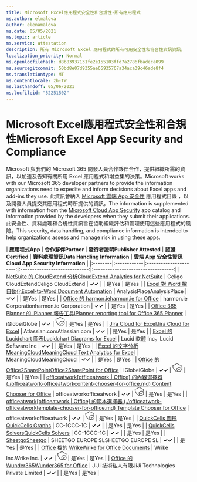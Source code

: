 ```yaml
---
title: Microsoft Excel應用程式安全性和合規性-所有應用程式
ms.author: elmalova
author: elenamalova
ms.date: 05/05/2021
ms.topic: article
ms.service: attestation
description: 所有 Microsoft Excel 應用程式的所有可用安全性和符合性資訊資訊。
localization_priority: Normal
ms.openlocfilehash: d8b83937131fe2e155103ffd7a2786fbadeca099
ms.sourcegitcommit: 50bd8e07d9355ae65935767a34aca39c46ade8f4
ms.translationtype: MT
ms.contentlocale: zh-TW
ms.lasthandoff: 05/06/2021
ms.locfileid: "52251502"
---
```

# <a name="microsoft-excel-app-security-and-compliance"></a><span data-ttu-id="ebd95-103">Microsoft Excel應用程式安全性和合規性</span><span class="sxs-lookup"><span data-stu-id="ebd95-103">Microsoft Excel App Security and Compliance</span></span>

<span data-ttu-id="ebd95-104">Microsoft 與我們的 Microsoft 365 開發人員合作夥伴合作，提供組織所需的資訊，以加速及告知有關所用 Excel 應用程式和增益集的決策。</span><span class="sxs-lookup"><span data-stu-id="ebd95-104">Microsoft works with our Microsoft 365 developer partners to provide the information organizations need to expedite and inform decisions about Excel apps and add-ins they use.</span></span> <span data-ttu-id="ebd95-105">此資訊會納入 [Microsoft 雲端 App 安全性](https://www.microsoft.com/en-us/enterprise-mobility-security/cloud-app-security) 應用程式目錄 ，以及開發人員提交其應用程式時所提供的資訊。</span><span class="sxs-lookup"><span data-stu-id="ebd95-105">The information is supplemented with information from the [Microsoft Cloud App Security](https://www.microsoft.com/en-us/enterprise-mobility-security/cloud-app-security) app catalog and information provided by the developers when they submit their applications.</span></span> <span data-ttu-id="ebd95-106">此安全性、資料處理和合規性資訊旨在協助組織評估和管理使用這些應用程式的風險。</span><span class="sxs-lookup"><span data-stu-id="ebd95-106">This security, data handling, and compliance information is intended to help organizations assess and manage risk in using these apps.</span></span>

| <span data-ttu-id="ebd95-107">**應用程式**</span><span class="sxs-lookup"><span data-stu-id="ebd95-107">**App**</span></span> | <span data-ttu-id="ebd95-108">**合作夥伴**</span><span class="sxs-lookup"><span data-stu-id="ebd95-108">**Partner**</span></span> | <span data-ttu-id="ebd95-109">**發行者證明**</span><span class="sxs-lookup"><span data-stu-id="ebd95-109">**Publisher Attested**</span></span> | <span data-ttu-id="ebd95-110">**認證**</span><span class="sxs-lookup"><span data-stu-id="ebd95-110">**Certified**</span></span> | <span data-ttu-id="ebd95-111">**資料處理資訊**</span><span class="sxs-lookup"><span data-stu-id="ebd95-111">**Data Handling Information**</span></span> | <span data-ttu-id="ebd95-112">**雲端 App 安全性資訊**</span><span class="sxs-lookup"><span data-stu-id="ebd95-112">**Cloud App Security Information**</span></span> |
|:--------|:------------|:----------------------:|:-----------------------------:|:----------------------------------:|
| [<span data-ttu-id="ebd95-113">NetSuite 的 CloudExtend 分析</span><span class="sxs-lookup"><span data-stu-id="ebd95-113">CloudExtend Analytics for NetSuite</span></span>](./celigo-cloudextend-analytics-for-netsuite.md) | <span data-ttu-id="ebd95-114">Celigo CloudExtend</span><span class="sxs-lookup"><span data-stu-id="ebd95-114">Celigo CloudExtend</span></span> | <span data-ttu-id="ebd95-115">**✓**</span><span class="sxs-lookup"><span data-stu-id="ebd95-115">**✓**</span></span> |  | <span data-ttu-id="ebd95-116">是</span><span class="sxs-lookup"><span data-stu-id="ebd95-116">Yes</span></span> | <span data-ttu-id="ebd95-117">是</span><span class="sxs-lookup"><span data-stu-id="ebd95-117">Yes</span></span> |
| [<span data-ttu-id="ebd95-118">Excel 對 Word 檔自動化</span><span class="sxs-lookup"><span data-stu-id="ebd95-118">Excel-to-Word Document Automation</span></span>](./analysisplace-excel-to-word-document-automation.md) | <span data-ttu-id="ebd95-119">AnalysisPlace</span><span class="sxs-lookup"><span data-stu-id="ebd95-119">AnalysisPlace</span></span> | <span data-ttu-id="ebd95-120">**✓**</span><span class="sxs-lookup"><span data-stu-id="ebd95-120">**✓**</span></span> |  | <span data-ttu-id="ebd95-121">是</span><span class="sxs-lookup"><span data-stu-id="ebd95-121">Yes</span></span> | <span data-ttu-id="ebd95-122">是</span><span class="sxs-lookup"><span data-stu-id="ebd95-122">Yes</span></span> |
| [<span data-ttu-id="ebd95-123">Office 的 harmon.ie</span><span class="sxs-lookup"><span data-stu-id="ebd95-123">harmon.ie for Office</span></span>](./harmonie-corporation-for-office.md) | <span data-ttu-id="ebd95-124">harmon.ie Corporation</span><span class="sxs-lookup"><span data-stu-id="ebd95-124">harmon.ie Corporation</span></span> | <span data-ttu-id="ebd95-125">**✓**</span><span class="sxs-lookup"><span data-stu-id="ebd95-125">**✓**</span></span> |  | <span data-ttu-id="ebd95-126">是</span><span class="sxs-lookup"><span data-stu-id="ebd95-126">Yes</span></span> | <span data-ttu-id="ebd95-127">是</span><span class="sxs-lookup"><span data-stu-id="ebd95-127">Yes</span></span> |
| [<span data-ttu-id="ebd95-128">Office 365 Planner 的 iPlanner 報告工具</span><span class="sxs-lookup"><span data-stu-id="ebd95-128">iPlanner reporting tool for Office 365 Planner</span></span>](./iglobe-iplanner-reporting-tool-for-office-365-planner.md) | <span data-ttu-id="ebd95-129">iGlobe</span><span class="sxs-lookup"><span data-stu-id="ebd95-129">iGlobe</span></span> | <span data-ttu-id="ebd95-130">**✓**</span><span class="sxs-lookup"><span data-stu-id="ebd95-130">**✓**</span></span> | <img alt="Certified application badge" src="../media/certified-badge.png" height="25" width="25" /> | <span data-ttu-id="ebd95-131">是</span><span class="sxs-lookup"><span data-stu-id="ebd95-131">Yes</span></span> | <span data-ttu-id="ebd95-132">是</span><span class="sxs-lookup"><span data-stu-id="ebd95-132">Yes</span></span> |
| [<span data-ttu-id="ebd95-133">Jira Cloud for Excel</span><span class="sxs-lookup"><span data-stu-id="ebd95-133">Jira Cloud for Excel</span></span>](./atlassiancom-jira-cloud-for-excel.md) | <span data-ttu-id="ebd95-134">Atlassian.com</span><span class="sxs-lookup"><span data-stu-id="ebd95-134">Atlassian.com</span></span> | <span data-ttu-id="ebd95-135">**✓**</span><span class="sxs-lookup"><span data-stu-id="ebd95-135">**✓**</span></span> |  | <span data-ttu-id="ebd95-136">是</span><span class="sxs-lookup"><span data-stu-id="ebd95-136">Yes</span></span> | <span data-ttu-id="ebd95-137">是</span><span class="sxs-lookup"><span data-stu-id="ebd95-137">Yes</span></span> |
| [<span data-ttu-id="ebd95-138">Excel 的 Lucidchart 圖表</span><span class="sxs-lookup"><span data-stu-id="ebd95-138">Lucidchart Diagrams for Excel</span></span>](./lucid-software-inc-lucidchart-diagrams-for-excel.md) | <span data-ttu-id="ebd95-139">Lucid 軟體 Inc。</span><span class="sxs-lookup"><span data-stu-id="ebd95-139">Lucid Software Inc</span></span> | <span data-ttu-id="ebd95-140">**✓**</span><span class="sxs-lookup"><span data-stu-id="ebd95-140">**✓**</span></span> |  | <span data-ttu-id="ebd95-141">是</span><span class="sxs-lookup"><span data-stu-id="ebd95-141">Yes</span></span> | <span data-ttu-id="ebd95-142">是</span><span class="sxs-lookup"><span data-stu-id="ebd95-142">Yes</span></span> |
| [<span data-ttu-id="ebd95-143">Excel 的文字分析 MeaningCloud</span><span class="sxs-lookup"><span data-stu-id="ebd95-143">MeaningCloud Text Analytics for Excel</span></span>](./meaningcloud-text-analytics-for-excel.md) | <span data-ttu-id="ebd95-144">MeaningCloud</span><span class="sxs-lookup"><span data-stu-id="ebd95-144">MeaningCloud</span></span> | <span data-ttu-id="ebd95-145">**✓**</span><span class="sxs-lookup"><span data-stu-id="ebd95-145">**✓**</span></span> |  | <span data-ttu-id="ebd95-146">是</span><span class="sxs-lookup"><span data-stu-id="ebd95-146">Yes</span></span> | <span data-ttu-id="ebd95-147">是</span><span class="sxs-lookup"><span data-stu-id="ebd95-147">Yes</span></span> |
| [<span data-ttu-id="ebd95-148">Office 的 Office2SharePoint</span><span class="sxs-lookup"><span data-stu-id="ebd95-148">Office2SharePoint for Office</span></span>](./iglobe-office2sharepoint-for-office.md) | <span data-ttu-id="ebd95-149">iGlobe</span><span class="sxs-lookup"><span data-stu-id="ebd95-149">iGlobe</span></span> | <span data-ttu-id="ebd95-150">**✓**</span><span class="sxs-lookup"><span data-stu-id="ebd95-150">**✓**</span></span> | <img alt="Certified application badge" src="../media/certified-badge.png" height="25" width="25" /> | <span data-ttu-id="ebd95-151">是</span><span class="sxs-lookup"><span data-stu-id="ebd95-151">Yes</span></span> | <span data-ttu-id="ebd95-152">是</span><span class="sxs-lookup"><span data-stu-id="ebd95-152">Yes</span></span> |
| <span data-ttu-id="ebd95-153">[officeatwork</span><span class="sxs-lookup"><span data-stu-id="ebd95-153">[officeatwork</span></span> | <span data-ttu-id="ebd95-154">Office] 的內容選擇器 (./officeatwork-officeatworkcontent-chooser-for-office.md) </span><span class="sxs-lookup"><span data-stu-id="ebd95-154">Content Chooser for Office](./officeatwork-officeatworkcontent-chooser-for-office.md)</span></span> | <span data-ttu-id="ebd95-155">officeatwork</span><span class="sxs-lookup"><span data-stu-id="ebd95-155">officeatwork</span></span> | <span data-ttu-id="ebd95-156">**✓**</span><span class="sxs-lookup"><span data-stu-id="ebd95-156">**✓**</span></span> | <img alt="Certified application badge" src="../media/certified-badge.png" height="25" width="25" /> | <span data-ttu-id="ebd95-157">是</span><span class="sxs-lookup"><span data-stu-id="ebd95-157">Yes</span></span> | <span data-ttu-id="ebd95-158">是</span><span class="sxs-lookup"><span data-stu-id="ebd95-158">Yes</span></span> |
| <span data-ttu-id="ebd95-159">[officeatwork</span><span class="sxs-lookup"><span data-stu-id="ebd95-159">[officeatwork</span></span> | <span data-ttu-id="ebd95-160">Office] 的範本選擇器 (./officeatwork-officeatworktemplate-chooser-for-office.md) </span><span class="sxs-lookup"><span data-stu-id="ebd95-160">Template Chooser for Office](./officeatwork-officeatworktemplate-chooser-for-office.md)</span></span> | <span data-ttu-id="ebd95-161">officeatwork</span><span class="sxs-lookup"><span data-stu-id="ebd95-161">officeatwork</span></span> | <span data-ttu-id="ebd95-162">**✓**</span><span class="sxs-lookup"><span data-stu-id="ebd95-162">**✓**</span></span> | <img alt="Certified application badge" src="../media/certified-badge.png" height="25" width="25" /> | <span data-ttu-id="ebd95-163">是</span><span class="sxs-lookup"><span data-stu-id="ebd95-163">Yes</span></span> | <span data-ttu-id="ebd95-164">是</span><span class="sxs-lookup"><span data-stu-id="ebd95-164">Yes</span></span> |
| [<span data-ttu-id="ebd95-165">QuickCells 圖形</span><span class="sxs-lookup"><span data-stu-id="ebd95-165">QuickCells Graphs</span></span>](./cc-1c-quickcells-graphs.md) | <span data-ttu-id="ebd95-166">CC-1C</span><span class="sxs-lookup"><span data-stu-id="ebd95-166">CC-1C</span></span> | <span data-ttu-id="ebd95-167">**✓**</span><span class="sxs-lookup"><span data-stu-id="ebd95-167">**✓**</span></span> |  | <span data-ttu-id="ebd95-168">是</span><span class="sxs-lookup"><span data-stu-id="ebd95-168">Yes</span></span> | <span data-ttu-id="ebd95-169">是</span><span class="sxs-lookup"><span data-stu-id="ebd95-169">Yes</span></span> |
| [<span data-ttu-id="ebd95-170">QuickCells Solvers</span><span class="sxs-lookup"><span data-stu-id="ebd95-170">QuickCells Solvers</span></span>](./cc-1c-quickcells-solvers.md) | <span data-ttu-id="ebd95-171">CC-1C</span><span class="sxs-lookup"><span data-stu-id="ebd95-171">CC-1C</span></span> | <span data-ttu-id="ebd95-172">**✓**</span><span class="sxs-lookup"><span data-stu-id="ebd95-172">**✓**</span></span> |  | <span data-ttu-id="ebd95-173">是</span><span class="sxs-lookup"><span data-stu-id="ebd95-173">Yes</span></span> | <span data-ttu-id="ebd95-174">是</span><span class="sxs-lookup"><span data-stu-id="ebd95-174">Yes</span></span> |
| [<span data-ttu-id="ebd95-175">Sheetgo</span><span class="sxs-lookup"><span data-stu-id="ebd95-175">Sheetgo</span></span>](./sheetgo-europe-sl.md) | <span data-ttu-id="ebd95-176">SHEETGO EUROPE SL</span><span class="sxs-lookup"><span data-stu-id="ebd95-176">SHEETGO EUROPE SL</span></span> | <span data-ttu-id="ebd95-177">**✓**</span><span class="sxs-lookup"><span data-stu-id="ebd95-177">**✓**</span></span> |  | <span data-ttu-id="ebd95-178">是</span><span class="sxs-lookup"><span data-stu-id="ebd95-178">Yes</span></span> | <span data-ttu-id="ebd95-179">是</span><span class="sxs-lookup"><span data-stu-id="ebd95-179">Yes</span></span> |
| [<span data-ttu-id="ebd95-180">Office 檔的 Wrike</span><span class="sxs-lookup"><span data-stu-id="ebd95-180">Wrike for Office Documents</span></span>](./wrike-inc-for-office-documents.md) | <span data-ttu-id="ebd95-181">Wrike Inc.</span><span class="sxs-lookup"><span data-stu-id="ebd95-181">Wrike Inc.</span></span> | <span data-ttu-id="ebd95-182">**✓**</span><span class="sxs-lookup"><span data-stu-id="ebd95-182">**✓**</span></span> | <img alt="Certified application badge" src="../media/certified-badge.png" height="25" width="25" /> | <span data-ttu-id="ebd95-183">是</span><span class="sxs-lookup"><span data-stu-id="ebd95-183">Yes</span></span> | <span data-ttu-id="ebd95-184">是</span><span class="sxs-lookup"><span data-stu-id="ebd95-184">Yes</span></span> |
| [<span data-ttu-id="ebd95-185">Office 的 Wunder365</span><span class="sxs-lookup"><span data-stu-id="ebd95-185">Wunder365 for Office</span></span>](./jiji-technologies-private-limited-wunder365-for-office.md) | <span data-ttu-id="ebd95-186">JiJi 技術私人有限</span><span class="sxs-lookup"><span data-stu-id="ebd95-186">JiJi Technologies Private Limited</span></span> | <span data-ttu-id="ebd95-187">**✓**</span><span class="sxs-lookup"><span data-stu-id="ebd95-187">**✓**</span></span> |  | <span data-ttu-id="ebd95-188">是</span><span class="sxs-lookup"><span data-stu-id="ebd95-188">Yes</span></span> | <span data-ttu-id="ebd95-189">是</span><span class="sxs-lookup"><span data-stu-id="ebd95-189">Yes</span></span> |

